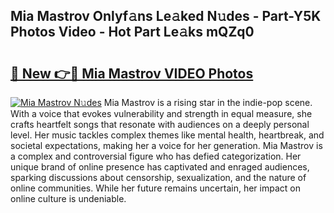 ## Mia Mastrov Onlyf𝚊ns Le𝚊ked N𝚞des - Part-Y5K Photos Video - Hot Part Le𝚊ks mQZq0

# <h2><a href="http://ab23324.deff.icu/?id=Mia+Mastrov">🔗 New 👉🔴 Mia Mastrov VIDEO Photos</a></h2>

[![Mia Mastrov N𝚞des](https://i.imgur.com/rIISA9y.gif)](http://ab23324.deff.icu/?id=Mia+Mastrov)
Mia Mastrov is a rising star in the indie-pop scene. With a voice that evokes vulnerability and strength in equal measure, she crafts heartfelt songs that resonate with audiences on a deeply personal level. Her music tackles complex themes like mental health, heartbreak, and societal expectations, making her a voice for her generation. Mia Mastrov is a complex and controversial figure who has defied categorization. Her unique brand of online presence has captivated and enraged audiences, sparking discussions about censorship, sexualization, and the nature of online communities. While her future remains uncertain, her impact on online culture is undeniable.
